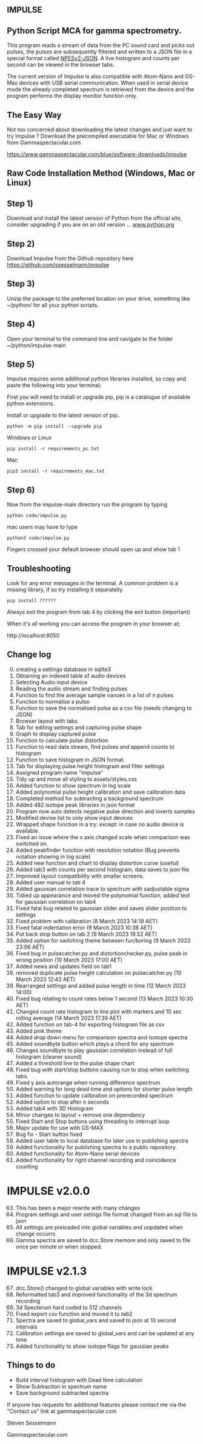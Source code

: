 IMPULSE
-------
Python Script MCA for gamma spectrometry.
----------------------------------------
 This program reads a stream of data from the PC sound card and picks out pulses, the pulses are subsequently filtered and written to a JSON file in a special format called [NPESv2-JSON](https://github.com/OpenGammaProject/NPES-JSON). A live histogram and counts per second can be viewed in the browser tabs. 

 The current version of Impulse is also compatible with Atom-Nano and GS-Max devices with USB serial communication.
 When used in serial device mode the already completed spectrum is retrieved from the device and the program performs the display monitor function only.
 
The Easy Way
------------
Not too concerned about downloading the latest changes and just want to try Impulse ? 
Download the precompiled executable for Mac or Windows from Gammaspectacular.com

https://www.gammaspectacular.com/blue/software-downloads/impulse


Raw Code Installation Method (Windows, Mac or Linux)
-------------------------------------------
Step 1)
-------
Download and install the latest version of Python from the official site, consider upgrading if you are on an old version ... www.python.org

Step 2)
------- 
Download Impulse from the Github repository here https://github.com/ssesselmann/impulse

Step 3)
-------
Unzip the package to the preferred location on your drive, something like ~/python/ for all your python scripts.

Step 4)
-------
Open your terminal to the command line and navigate to the folder ~/python/impulse-main

Step 5)
------- 
Impulse requires some additional python libraries installed, so copy and paste the following into your terminal;

First you will need to install or upgrade pip, pip is a catalogue of available python extensions.

Install or upgrade to the latest version of pip..
```
python -m pip install --upgrade pip
```
Windows or Linux
```
pip install -r requirements_pc.txt
```
Mac
```
pip3 install -r requirements_mac.txt
```


Step 6)
------- 
Now from the impulse-main directory run the program by typing 
```
python code/impulse.py
```
mac users may have to type
```
python3 code/impulse.py
```
Fingers crossed your default browser should open up and show tab 1

Troubleshooting
---------------
Look for any error messages in the terminal. A common problem is a missing library, if so try installing it separatelly.
```
pip install ??????
```

Always exit the program from tab 4 by clicking the exit button (important)

When it's all working you can access the program in your browser at;

http://localhost:8050
 

Change log
------------------------

0) creating a settings database in sqlite3
1) Obtaining an indexed table of audio devices 
2) Selecting Audio input device
3) Reading the audio stream and finding pulses
4) Function to find the average sample vanues in a list of n pulses
5) Function to normalise a pulse
6) Function to save the normalised pulse as a csv file (needs changing to JSON)
7) Browser layout with tabs
8) Tab for editing settings and capturing pulse shape
9) Graph to display captured pulse
10) Function to calculate pulse distortion
11) Function to read data stream, find pulses and append counts to histogram
12) Function to save histogram in JSON format
13) Tab for displaying pulse height histogram and filter settings
14) Assigned program name "impulse"
15) Tidy up and move all styling to assets/styles.css
16) Added function to show spectrum in log scale
17) Added polynomial pulse height calibration and save calibration data
18) Completed method for subtracting a background spectrum
19) Added 482 isotope peak libraries in json format
20) Program now auto detects negative pulse direction and inverts samples
21) Modified devise list to only show input devices
22) Wrapped shape function in a try: except: in case no audio device is available.
23) Fixed an issue where the x axis changed scale when comparison was switched on.
24) Added peakfinder function with resolution notation (Bug prevents notation showing in log scale)
25) Added new function and chart to display distortion curve (useful) 
26) Added tab3 with counts per second histogram, data saves to json file
27) Improved layout compatibility with smaller screens.
28) Added user manual to tab 4
29) Added gaussian correlation trace to spectrum with sadjustable sigma
30) Tidied up appearance and moved the polynomial function, added text for gaussian correlation on tab4
31) Fixed fatal bug related to gaussian slider and saves slider position to settings
32) Fixed problem with calibration (8 March 2023 14:19 AET)
33) Fixed fatal indentation error (9 March 2023 10:38 AET)
34) Put back stop button on tab 2 (9 March 2023 19.52 AET)
35) Added option for switching theme between fun/boring (9 March 2023 23:06 AET)
36) Fixed bug in pulsecatcher.py and distortionchecker.py, pulse peak in wrong position (10 March 2023 17:00 AET)
37) Added news and updates field on tab1
38) removed duplicate pulse height calculation on pulsecatcher.py (10 March 2023 12:43 AET)
39) Rearranged settings and added pulse length in time (12 March 2023 14:00)
40) Fixed bug relating to count rates below 1 second (13 March 2023 10:30 AET)
41) Changed count rate histogram to line plot with markers and 10 sec rolling average (14 March 2023 17.39 AET)
42) Added function on tab-4 for exporting histogram file as csv
43) Added pink theme
44) Added drop down menu for comparison spectra and isotope spectra
45) Added soundbyte button which plays a chord for any spectrum
46) Changes soundbyte to play gaussian correlation instead of full histogram (cleaner sound)
47) Added a threshold line to the pulse shape chart 
48) Fixed bug with start/stop buttons causing run to stop when switching tabs.
49) Fixed y axis autorange when running difference spectrum
50) Added warning for long dead time and options for shorter pulse length
51) Added function to update calibration on prerecorded spectrum
52) Added option to stop after n seconds
53) Added tab4 with 3D Histogram
54) Minor changes to layout + remove one dependancy
55) Fixed Start and Stop buttons using threading to interrupt loop
56) Major update for use with GS-MAX 
57) Bug fix - Start button fixed
58) Added user table to local database for later use in publishing spectra
60) Added functionality for publishing spectra to a public repository.
61) Added functionality for Atom-Nano serial devices 
62) Added functionality for right channel recording and coincidence counting
# IMPULSE v2.0.0
63) This has been a major rewrite with many changes
64) Program settings and user setings file format changed from an sql file to json
65) All settings are preloaded into global variables and uopdated when change occurrs
66) Gamma spectra are saved to dcc.Store memore and only saved to file once per minute or when stopped.
# IMPULSE v2.1.3
67) dcc.Store() changed to global variables with write lock
68) Reformatted tab3 and improved functionality of the 3d spectrum recording
69) 3d Specterum hard coded to 512 channels
70) Fixed export csv function and moved it to tab2
71) Spectra are saved to global_vars and saved to json at 10 second intervals
72) Calibration settings are saved to global_vars and can be updated at any time
73) Added functionality to show isotope flags for gaussian peaks


Things to do
------------
* Build interval histogram with Dead time calculation 
* Show Subtraction in spectrum name
* Save background subtracted spectra


If anyone has requests for additional features please contact me via the "Contact us" link at gammaspectacular.com


Steven Sesselmann

Gammaspectacular.com

